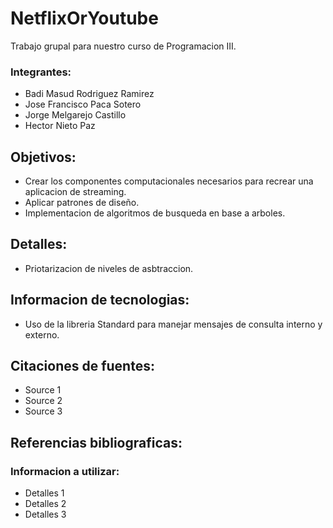 # NetflixOrYoutube
Trabajo grupal para nuestro curso de Programacion III.

### Integrantes:
- Badi Masud Rodriguez Ramirez
- Jose Francisco Paca Sotero
- Jorge Melgarejo Castillo
- Hector Nieto Paz

## Objetivos:
- Crear los componentes computacionales necesarios para recrear una aplicacion de streaming.
- Aplicar patrones de diseño.
- Implementacion de algoritmos de busqueda en base a arboles.
## Detalles:
- Priotarizacion de niveles de asbtraccion. 
## Informacion de tecnologias:
- Uso de la libreria Standard para manejar mensajes de consulta interno y externo.
## Citaciones de fuentes:
- Source 1
- Source 2
- Source 3
## Referencias bibliograficas:

### Informacion a utilizar:
- Detalles 1
- Detalles 2
- Detalles 3